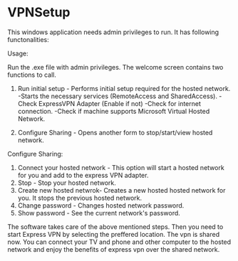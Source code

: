 # VPNSetup

This windows application needs admin privileges to run. It has following functonalities:

Usage:

Run the .exe file with admin privileges. 
The welcome screen contains two functions to call.
1. Run initial setup - Performs initial setup required for the hosted network.
 -Starts the necessary services (RemoteAccess and SharedAccess).
 -Check ExpressVPN Adapter (Enable if not)
 -Check for internet connection.
 -Check if machine supports Microsoft Virtual Hosted Network.
 
2. Configure Sharing - Opens another form to stop/start/view hosted network.

Configure Sharing:
1. Connect your hosted network - This option will start a hosted network for you and add to the express VPN adapter.
2. Stop - Stop your hosted network.
3. Create new hosted netwrok-  Creates a new hosted hosted network for you. It stops the previous hosted network.
4. Change password -  Changes hosted network password.
5. Show password - See the current network's password.

The software takes care of the above mentioned steps. Then you need to start Express VPN by selecting the preffered location.
The vpn is shared now. You can connect your TV and phone and other computer to the hosted network and enjoy the benefits of express vpn over the shared network.
